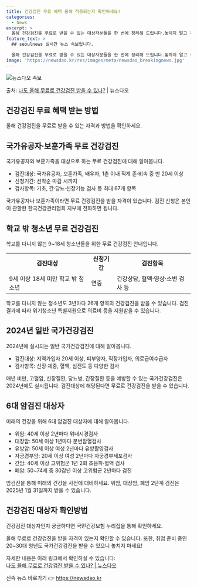 ```yaml
---
title: 건강검진 무료 혜택 올해 적용되는지 확인하세요!
categories:
  - News
excerpt: >
  올해 건강검진을 무료로 받을 수 있는 대상자분들을 한 번에 정리해 드립니다.놓치지 말고 꼭 무료 검진 받으세…
feature_text: >
  ## seoulnews 실시간 뉴스 속보입니다.

  올해 건강검진을 무료로 받을 수 있는 대상자분들을 한 번에 정리해 드립니다.놓치지 말고 꼭 무료 검진 받으세…
image: 'https://newsdao.kr/res/images/meta/newsdao_breakingnews.jpg'
---
```


![뉴스다오 속보](https://newsdao.kr/res/images/meta/newsdao_breakingnews.jpg)

<p>출처: <a href="https://newsdao.kr/3855" rel="dofollow">나도 올해 무료로 건강검진 받을 수 있나?</a> | 뉴스다오</p>

<h2 data-ke-size="size26">건강검진 무료 혜택 받는 방법</h2>
<p data-ke-size="size16">올해 건강검진을 무료로 받을 수 있는 자격과 방법을 확인하세요.<p>

<h2 data-ke-size="size24">국가유공자·보훈가족 무료 건강검진</h2>
<p data-ke-size="size16">국가유공자와 보훈가족을 대상으로 하는 무료 건강검진에 대해 알아봅니다.<p>
<ul>
  <li>검진대상: 국가유공자, 보훈가족, 배우자, 1촌 이내 직계 존·비속 중 만 20세 이상</li>
  <li>신청기간: 선착순 마감 시까지</li>
  <li>검사항목: 기초, 간·당뇨·신장기능 검사 등 최대 67개 항목</li>
</ul>
<p data-ke-size="size16">국가유공자나 보훈가족이라면 무료 건강검진을 받을 자격이 있습니다. 검진 신청은 본인이 관할한 한국건강관리협회 지부에 전화하면 됩니다.<p>

<h2 data-ke-size="size24">학교 밖 청소년 무료 건강검진</h2>
<p data-ke-size="size16">학교를 다니지 않는 9~18세 청소년들을 위한 무료 건강검진 안내입니다.<p>
<table>
  <tr>
    <td style="text-align: center; height: 17px;"><b>검진대상</b></td>
    <td style="text-align: center; height: 17px;"><b>신청기간</b></td>
    <td style="text-align: center; height: 17px;"><b>검진항목</b></td>
  </tr>
  <tr>
    <td>9세 이상 18세 미만 학교 밖 청소년</td>
    <td>연중</td>
    <td>건강상담, 혈액·영상·소변 검사 등</td>
  </tr>
</table>
<p data-ke-size="size16">학교를 다니지 않는 청소년도 3년마다 26개 항목의 건강검진을 받을 수 있습니다. 검진 결과에 따라 위기청소년 특별지원으로 의료비 등을 지원받을 수 있습니다.<p>

<h2 data-ke-size="size24">2024년 일반 국가건강검진</h2>
<p data-ke-size="size16">2024년에 실시되는 일반 국가건강검진에 대해 알아봅니다.<p>
<ul>
  <li>검진대상: 지역가입자 20세 이상, 피부양자, 직장가입자, 의료급여수급자</li>
  <li>검사항목: 신장·체중, 혈액, 심전도 등 다양한 검사</li>
</ul>
<p data-ke-size="size16">매년 비만, 고혈압, 신장질환, 당뇨병, 간장질환 등을 예방할 수 있는 국가건강검진은 2024년에도 실시됩니다. 검진대상에 해당된다면 무료로 건강검진을 받을 수 있습니다.<p>

<h2 data-ke-size="size24">6대 암검진 대상자</h2>
<p data-ke-size="size16">미래의 건강을 위해 6대 암검진 대상자에 대해 알아봅니다.<p>
<ul>
  <li>위암: 40세 이상 2년마다 위내시경검사</li>
  <li>대장암: 50세 이상 1년마다 분변잠혈검사</li>
  <li>유방암: 50세 이상 여성 2년마다 유방촬영검사</li>
  <li>자궁경부암: 20세 이상 여성 2년마다 자궁경부세포검사</li>
  <li>간암: 40세 이상 고위험군 1년 2회 초음파·혈액 검사</li>
  <li>폐암: 50~74세 중 30갑년 이상 고위험군 2년마다 검진</li>
</ul>
<p data-ke-size="size16">암검진을 통해 미래의 건강을 사전에 대비하세요. 위암, 대장암, 폐암 2단계 검진은 2025년 1월 31일까지 받을 수 있습니다.<p>

<h2 data-ke-size="size24">건강검진 대상자 확인방법</h2>
<p data-ke-size="size16">건강검진 대상자인지 궁금하다면 국민건강보험 누리집을 통해 확인하세요.<p>
<p data-ke-size="size16">올해 무료로 건강검진을 받을 자격이 있는지 확인할 수 있습니다. 또한, 취업 준비 중인 20~30대 청년도 국가건강검진을 받을 수 있으니 놓치지 마세요!<p>
<p data-ke-size="size16">자세한 내용은 아래 링크에서 확인하실 수 있습니다:<br>
<a href="https://newsdao.kr/3855">나도 올해 무료로 건강검진 받을 수 있나? | 뉴스다오</a></p> 

신속 뉴스 바로가기 👉 <a href="https://newsdao.kr" rel="dofollow">https://newsdao.kr</a>


